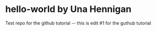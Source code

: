 # hello-world by Una Hennigan
Test repo for the github tutorial
-- this is edit #1 for the guthub tutorial
